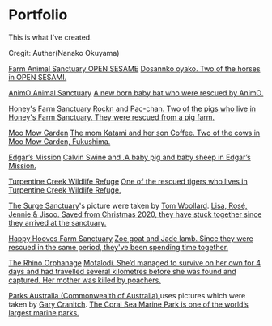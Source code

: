 # Portfolio
This is what I've created.

Cregit:
Auther(Nanako Okuyama)

<a href="https://k-open-sesame.com/">Farm Animal Sanctuary OPEN SESAME</a>
    <a href="https://cdn.goope.jp/912/13120918481432s3_l.png">Dosannko oyako. Two of the horses in OPEN SESAMI.</a>

<a href="">AnimO Animal Sanctuary</a>
    <a href="https://scontent-itm1-1.xx.fbcdn.net/v/t39.30808-6/291822091_520222476425238_1143406185834083480_n.jpg?_nc_cat=109&ccb=1-7&_nc_sid=8bfeb9&_nc_ohc=ES9j2fMYAW0AX_B4NtC&_nc_ht=scontent-itm1-1.xx&oh=00_AT9uxhALxIQAW2pD0I5w0At7Xyvou3GFcjoRnoCdYabAKw&oe=62EF7BFF">A new born baby bat who were rescued by AnimO.

<a href="https://honeysfarmsanctuary.com/">Honey's Farm Sanctuary</a>
    <a href="https://honeysfarmsanctuary.com/wp-content/uploads/2021/06/honeys-farm-sanctuary-pigs.jpg">Rockn and Pac-chan. Two of the pigs who live in Honey's Farm Sanctuary. They were rescued from a pig farm.</a>

<a href="https://moomowgarden.or.jp/aboutus/">Moo Mow Garden</a>
    <a href="https://moomowgarden.or.jp/cms/wp-content/themes/moomowgarden2019/img/cows/ph_cows03@1.5x-80.jpg">The mom Katami and her son Coffee. Two of the cows in Moo Mow Garden, Fukushima.</a>

<a href="https://edgarsmission.org.au/">Edgar’s Mission</a>
    <a href="https://edgarsmission.org.au/wp-content/uploads/2022/07/Edgars-Mission-Campaigns-BKTAW.jpg">Calvin Swine and .A baby pig and baby sheep in Edgar’s Mission.</a>

<a href="https://www.turpentinecreek.org/">Turpentine Creek Wildlife Refuge</a>
    <a href="https://www.turpentinecreek.org/wp-content/uploads/2018/02/Tanya-8447.jpg">One of the rescued tigers who lives in Turpentine Creek Wildlife Refuge.</a>

<a href="https://www.surgesanctuary.org/">The Surge Sanctuary</a>'s picture were taken by <a href="https://www.tomwoollard.com/">Tom Woollard</a>.
    <a href="https://images.squarespace-cdn.com/content/v1/5fbebacb0a2757459bd5c330/1615497065632-5A5TSS9SO8FVFB9AITM6/image.jpg"> Lisa, Rosé, Jennie & Jisoo. Saved from Christmas 2020, they have stuck together since they arrived at the sanctuary.</a>

<a href="https://animalactionist.com/our-farm-sanctuary/">Happy Hooves Farm Sanctuary</a>
    <a href="https://i1.wp.com/animalactionist.com/wp-content/uploads/2019/11/Zoe_III-1.jpg?ssl=1">Zoe goat and Jade lamb. Since they were rescued in the same period, they've been spending time together.</a>

<a href="https://www.therhinoorphanage.org/">The Rhino Orphanage</a>
    <a href="https://www.therhinoorphanage.org/wp-content/uploads/2022/07/Mofalodi.jpg">Mofalodi. She’d managed to survive on her own for 4 days and had travelled several kilometres before she was found and captured. Her mother was killed by poachers.</a>

<a href="https://parksaustralia.gov.au/marine/parks/coral-sea/#map">Parks Australia (Commonwealth of Australia) </a> uses pictures which were taken by <a href="https://www.instagram.com/garycranitchphotography/?hl=en">Gary Cranitch</a>.
    <a href="https://parksaustralia.gov.au/marine/files/backgrounds/coral-sea/coral.jpg">The Coral Sea Marine Park is one of the world’s largest marine parks.</a>
